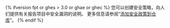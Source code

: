 {% ifversion fpt or ghes > 3.0 or ghae or ghec %}
您可以创建安全策略，向人们提供有关报告项目中安全漏洞的说明。 更多信息请参阅“[添加安全政策到仓库](/code-security/getting-started/adding-a-security-policy-to-your-repository)”。
{% endif %}

